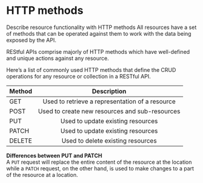 # HTTP methods

Describe resource functionality with HTTP methods
All resources have a set of methods that can be operated against them to work with the data being exposed by the API.

REStful APIs comprise majorly of HTTP methods which have well-defined and unique actions against any resource.

Here’s a list of commonly used HTTP methods that define the CRUD operations for any resource or collection in a  RESTful API.

| Method | Description |
| ------ | :----------:|
| GET    | Used to retrieve a representation of a resource |
| POST   | Used to create new resources and sub-resources  |
| PUT    | Used to update existing resources               |
| PATCH  | Used to update existing resources               |
| DELETE | Used to delete existing resources               |

**Differences between PUT and PATCH** \
A `PUT` request will replace the entire content of the resource at the location while a `PATCH` request, on the other hand, is used to make changes to a part of the resource at a location.